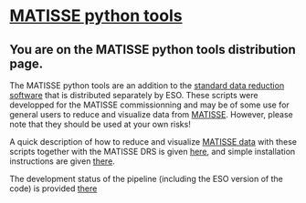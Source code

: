 # [MATISSE python tools](https://gitlab.oca.eu/MATISSE/tools/wikis/home)

## You are on the MATISSE python tools distribution page.

The MATISSE python tools are an addition to the [standard data reduction software](http://www.eso.org/sci/software/pipelines/matisse/matisse-pipe-recipes.html) that is distributed separately by ESO. These scripts were developped for the MATISSE commissionning and may be of some use for general users to reduce and visualize data from [MATISSE](http://www.eso.org/sci/facilities/paranal/instruments/matisse.html). However, please note that they should be used at your own risks!

A quick description of how to reduce and visualize [MATISSE data](https://www.eso.org/public/switzerland-fr/news/eso1808/) with these scripts together with the MATISSE DRS is given [here](https://gitlab.oca.eu/MATISSE/tools/wikis/Using%20the%20pipeline), and simple installation instructions are given [there](https://gitlab.oca.eu/MATISSE/tools/wikis/Installation).

The development status of the pipeline (including the ESO version of the code) is provided [there](https://gitlab.oca.eu/MATISSE/tools/wikis/Known%20bugs%20and%20development%20plan)
